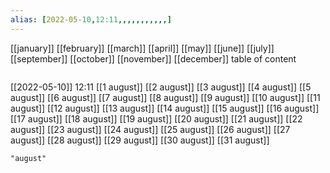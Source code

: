 ```yaml
---
alias: [2022-05-10,12:11,,,,,,,,,,,]
---
```

[[january]] [[february]] [[march]] [[april]] [[may]] [[june]] [[july]] [[september]] [[october]] [[november]] [[december]]
table of content
```toc
```

[[2022-05-10]] 12:11
[[1 august]]
[[2 august]]
[[3 august]]
[[4 august]]
[[5 august]]
[[6 august]]
[[7 august]]
[[8 august]]
[[9 august]]
[[10 august]]
[[11 august]]
[[12 august]]
[[13 august]]
[[14 august]]
[[15 august]]
[[16 august]]
[[17 august]]
[[18 august]]
[[19 august]]
[[20 august]]
[[21 august]]
[[22 august]]
[[23 august]]
[[24 august]]
[[25 august]]
[[26 august]]
[[27 august]]
[[28 august]]
[[29 august]]
[[30 august]]
[[31 august]]
```query
"august"
```